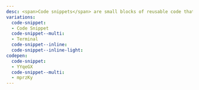 ```yaml
---
desc: <span>Code snippets</span> are small blocks of reusable code that can be inserted in a code file.
variations:
  code-snippet:
  - Code Snippet
  code-snippet--multi:
  - Terminal
  code-snippet--inline:
  code-snippet--inline-light:
codepen:
  code-snippet:
  - YYqeGX
  code-snippet--multi:
  - mprzKy
---
```

